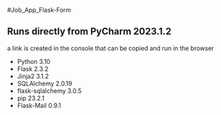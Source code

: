 #Job_App_Flask-Form

Runs directly from PyCharm 2023.1.2
- 
a link is created in the console that can be copied and run 
in the browser 

- Python 3.10
- Flask 2.3.2
- Jinja2 3.1.2
- SQLAlchemy 2.0.19
- flask-sqlalchemy 3.0.5
- pip 23.2.1
- Flask-Mail 0.9.1
